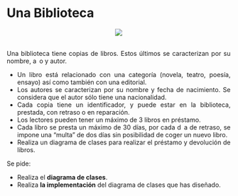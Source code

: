 <div align="justify">


# Una Biblioteca

<div align="center">
  <img src="https://upload.wikimedia.org/wikipedia/commons/9/9a/Biblioteca-montserrat.jpg" />
</div>

</br>

Una biblioteca tiene copias de libros. Estos últimos se caracterizan por su nombre, a o y autor.
- Un libro está relacionado con una categoría (novela, teatro, poesía, ensayo) así como también con una editorial.
- Los autores se caracterizan por su nombre y fecha de nacimiento. Se considera que el autor sólo tiene una nacionalidad.
- Cada copia tiene un identificador, y puede estar en la biblioteca, prestada, con retraso o en reparación.
- Los lectores pueden tener un máximo de 3 libros en préstamo.
- Cada libro se presta un máximo de 30 días, por cada d a de retraso, se impone una “multa” de dos días sin posibilidad de coger un nuevo libro.
- Realiza un diagrama de clases para realizar el préstamo y devolución de libros.

Se pide:
- Realiza el __diagrama de clases__.
- Realiza __la implementación__ del diagrama de clases que has diseñado.


</div>
